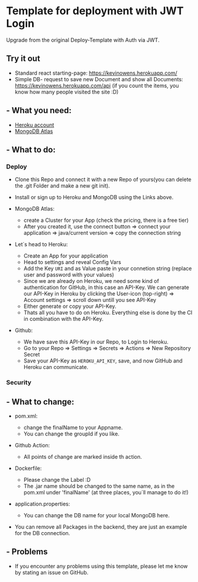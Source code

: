 # Template for deployment with JWT Login


Upgrade from the original Deploy-Template with Auth via JWT.

## Try it out
- Standard react starting-page: https://kevinowens.herokuapp.com/
- Simple DB- request to save new Document and show all Documents: https://kevinowens.herokuapp.com/api
  (if you count the items, you know how many people visited the site :D)

## - What you need:

- [Heroku account](https://www.heroku.com/)
- [MongoDB Atlas](https://www.mongodb.com/atlas/database)

## - What to do:

### Deploy

- Clone this Repo and connect it with a new Repo of yours(you can delete the .git Folder and make a new git init).
- Install or sign up to Heroku and MongoDB using the Links above.


- MongoDB Atlas:
    - create a Cluster for your App (check the pricing, there is a free tier)
    - After you created it, use the connect button => connect your application
      => java/current version => copy the connection string
- Let´s head to Heroku:
    - Create an App for your application
    - Head to settings and reveal Config Vars
    - Add the Key `URI` and as Value paste in your connetion string (replace user
      and password with your values)
    - Since we are already on Heroku, we need some kind of authentication for
      GitHub, in this case an API-Key. We can generate our API-Key in Heroku by clicking the
      User-icon (top-right) => Account settings => scroll down untill you see API-Key
    - Either generate or copy your API-Key.
    - Thats all you have to do on Heroku. Everything else is done by the CI in combination with the API-Key.
- Github:
    - We have save this API-Key in our Repo, to Login to Heroku.
    - Go to your Repo => Settings => Secrets => Actions => New Repository Secret
    - Save your API-Key as `HEROKU_API_KEY`, save, and now GitHub and Heroku can communicate.

### Security

## - What to change:

- pom.xml:
  - change the finalName to your Appname.
  - You can change the groupId if you like.

- Github Action:
  - All points of change are marked inside th action.

- Dockerfile:
  - Please change the Label :D
  - The .jar name should be changed to the same name, as in the pom.xml under 'finalName' (at three places, you´ll manage to do it!)

- application.properties:
  - You can change the DB name for your local MongoDB here.

- You can remove all Packages in the backend, they are just an example for the DB connection.

## - Problems
- If you encounter any problems using this template, please let me know by stating an issue on GitHub.
